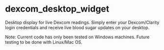 # dexcom_desktop_widget
Desktop display for live Dexcom readings.
Simply enter your Dexcom/Clarity login credentials and receive live blood sugar updates on your desktop.

Note: Current code has only been tested on Windows machines. Future testing to be done with Linux/Mac OS.
